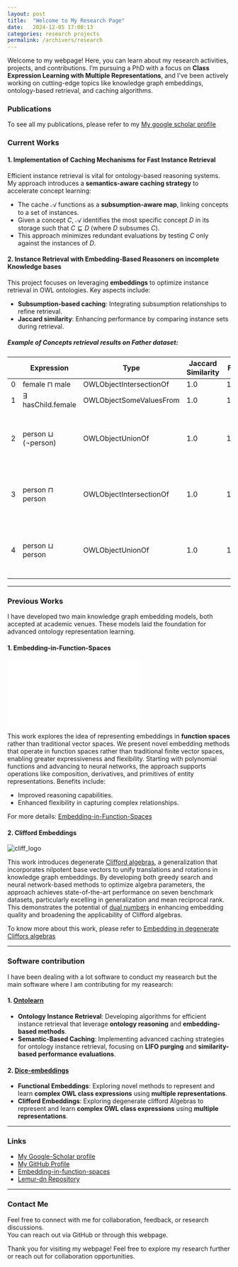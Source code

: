 ```yaml
---
layout: post
title:  "Welcome to My Research Page"
date:   2024-12-05 17:00:13
categories: research projects
permalink: /archivers/research
---
```


Welcome to my webpage! Here, you can learn about my research activities, projects, and contributions. I’m pursuing a PhD with a focus on **Class Expression Learning with Multiple Representations**, and I’ve been actively working on cutting-edge topics like knowledge graph embeddings, ontology-based retrieval, and caching algorithms.

<!--more-->

### Publications
To see all my publications, please refer to my [My google scholar profile](https://scholar.google.com/citations?user=IS0OrxIAAAAJ&hl=en)

### Current Works

#### 1. **Implementation of Caching Mechanisms for Fast Instance Retrieval**  
Efficient instance retrieval is vital for ontology-based reasoning systems. My approach introduces a **semantics-aware caching strategy** to accelerate concept learning:  
- The cache $\mathcal{A}$ functions as a **subsumption-aware map**, linking concepts to a set of instances.  
- Given a concept $C$, $\mathcal{A}$ identifies the most specific concept $D$ in its storage such that $C \sqsubseteq D$ (where $D$ subsumes $C$).  
- This approach minimizes redundant evaluations by testing $C$ only against the instances of $D$.  

#### 2. **Instance Retrieval with Embedding-Based Reasoners on incomplete Knowledge bases**  
This project focuses on leveraging **embeddings** to optimize instance retrieval in OWL ontologies. Key aspects include:  
- **Subsumption-based caching**: Integrating subsumption relationships to refine retrieval.  
- **Jaccard similarity**: Enhancing performance by comparing instance sets during retrieval.  


##### Example of Concepts retrieval results on Father dataset:

|   | Expression             | Type                     | Jaccard Similarity | F1  | Runtime Benefits      | Runtime EBR        | Symbolic Retrieval                                                                                                                                               | EBR Retrieval                                                                                                                                         |
|---|------------------------|--------------------------|--------------------|-----|-----------------------|-----------------------|------------------------------------------------------------------------------------------------------------------------------------------------------------------|------------------------------------------------------------------------------------------------------------------------------------------------------------------|
| 0 | female ⊓ male          | OWLObjectIntersectionOf   | 1.0                | 1.0 | 0.054    | 0.003    | set()                                                                                                                                                            | set()                                                                                                                                                            |
| 1 | ∃ hasChild.female       | OWLObjectSomeValuesFrom   | 1.0                | 1.0 | -0.001 | 0.001  | {'markus'}                                                                                                                             | {'markus'}                                                                                                                             |
| 2 | person ⊔ (¬person)      | OWLObjectUnionOf         | 1.0                | 1.0 | -0.003  | 0.003   | {'martin', 'stefan', 'markus', 'anna', 'michelle', 'heinz'} | {'martin', 'stefan', 'markus', 'anna', 'michelle', 'heinz'} |
| 3 | person ⊓ person         | OWLObjectIntersectionOf  | 1.0                | 1.0 | -0.002   | 0.002    | {'martin', 'stefan', 'markus', 'anna', 'michelle', 'heinz'} | {'martin', 'stefan', 'markus', 'anna', 'michelle', 'heinz'} |
| 4 | person ⊔ person         | OWLObjectUnionOf         | 1.0                | 1.0 | -0.002  | 0.002   | {'martin', 'stefan', 'markus', 'anna', 'michelle', 'heinz'} | {'martin', 'stefan', 'anna', 'markus', 'michelle', 'heinz'} |

---

### Previous Works  

I have developed two main knowledge graph embedding models, both accepted at academic venues. These models laid the foundation for advanced ontology representation learning.

#### 1. **Embedding-in-Function-Spaces**  
![fspace_logo](Louis-Mozart.github.io/photos/LFMult1.pdf)

This work explores the idea of representing embeddings in **function spaces** rather than traditional vector spaces. We present novel embedding methods that operate in function spaces rather than traditional finite vector spaces, enabling greater expressiveness and flexibility. Starting with polynomial functions and advancing to neural networks, the approach supports operations like composition, derivatives, and primitives of entity representations. Benefits include:  
- Improved reasoning capabilities.  
- Enhanced flexibility in capturing complex relationships.  

For more details: [Embedding-in-Function-Spaces](https://dl.acm.org/doi/10.1145/3627673.3679819)


#### 2. **Clifford Embeddings**  
![cliff_logo](Louis-Mozart.github.io/photos/funcspace.png)

This work introduces degenerate [Clifford algebras](https://en.wikipedia.org/wiki/Clifford_algebra), a generalization that incorporates nilpotent base vectors to unify translations and rotations in knowledge graph embeddings. By developing both greedy search and neural network-based methods to optimize algebra parameters, the approach achieves state-of-the-art performance on seven benchmark datasets, particularly excelling in generalization and mean reciprocal rank. This demonstrates the potential of [dual numbers](https://en.wikipedia.org/wiki/Dual_number) in enhancing embedding quality and broadening the applicability of Clifford algebras.

To know more about this work, please refer to [Embedding in degenerate Cliffors algebras](https://ebooks.iospress.nl/doi/10.3233/FAIA240627)


---

### Software contribution

I have been dealing with a lot software to conduct my reasearch but the main software where I am contributing for my reasearch: 

#### 1. [Ontolearn](https://github.com/dice-group/Ontolearn)

- **Ontology Instance Retrieval**: Developing algorithms for efficient instance retrieval that leverage **ontology reasoning** and **embedding-based methods**.  
- **Semantic-Based Caching**: Implementing advanced caching strategies for ontology instance retrieval, focusing on **LIFO purging** and **similarity-based performance evaluations**.  

#### 2. [Dice-embeddings](https://github.com/dice-group/dice-embeddings)
- **Functional Embeddings**: Exploring novel methods to represent and learn **complex OWL class expressions** using **multiple representations**.  
- **Clifford Embeddings**:  Exploring degenerate clifford Algebras to represent and learn **complex OWL class expressions** using **multiple representations**. 

---

### Links

- [My Google-Scholar profile](https://scholar.google.com/citations?user=IS0OrxIAAAAJ&hl=en)
- [My GitHub Profile](https://github.com/Louis-Mozart)  
- [Embedding-in-function-spaces](https://github.com/Louis-Mozart/Embedding-in-function-spaces)  
- [Lemur-dn Repository](https://github.com/Louis-Mozart/Lemur-dn/lemur-dn.github.io)

---

### Contact Me

Feel free to connect with me for collaboration, feedback, or research discussions.  
You can reach out via GitHub or through this webpage.


Thank you for visiting my webpage! Feel free to explore my research further or reach out for collaboration opportunities.
